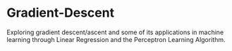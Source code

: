 # Gradient-Descent
Exploring gradient descent/ascent and some of its applications in machine learning through Linear Regression and the Perceptron Learning Algorithm.
